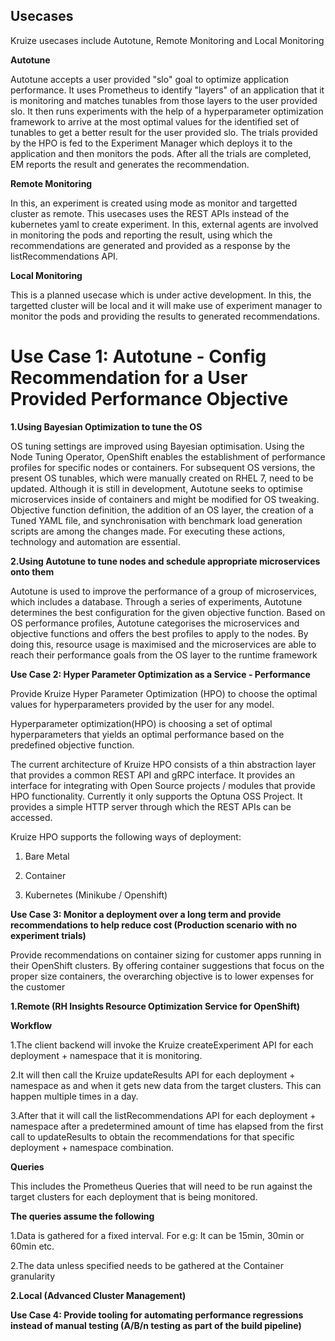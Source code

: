 ## Usecases

Kruize usecases include Autotune, Remote Monitoring and Local Monitoring

**Autotune**

Autotune accepts a user provided "slo" goal to optimize application performance. It uses Prometheus to identify "layers" of an application that it is monitoring and matches tunables from those layers to the user provided slo. It then runs experiments with the help of a hyperparameter optimization framework to arrive at the most optimal values for the identified set of tunables to get a better result for the user provided slo.
The trials provided by the HPO is fed to the Experiment Manager which deploys it to the application and then monitors the pods. After all the trials are completed, EM reports the result and generates the recommendation.

**Remote Monitoring**

In this, an experiment is created using mode as monitor and targetted cluster as remote. This usecases uses the REST APIs instead of the kubernetes yaml to create experiment. In this, external agents are involved in monitoring the pods and reporting the result, using which the recommendations are generated and provided as a response by the listRecommendations API.

**Local Monitoring**

This is a planned usecase which is under active development. In this, the targetted cluster will be local and it will make use of experiment manager to monitor the pods and providing the results to generated recommendations.


# ****Use Case 1**: Autotune - Config Recommendation for a User Provided Performance Objective**

**1.Using Bayesian Optimization to tune the OS**

OS tuning settings are improved using Bayesian optimisation. Using the Node Tuning Operator, OpenShift enables the establishment of performance profiles for
specific nodes or containers. For subsequent OS versions, the present OS tunables, which were manually created on RHEL 7, need to be updated. Although it is
still in development, Autotune seeks to optimise microservices inside of containers and might be modified for OS tweaking. Objective function definition, the addition of an OS layer, the creation of a Tuned YAML file, and synchronisation with benchmark load generation scripts are among the changes made. For executing these actions, technology and automation are essential.

**2.Using Autotune to tune nodes and schedule appropriate microservices onto them**

Autotune is used to improve the performance of a group of microservices, which includes a database. Through a series of experiments, Autotune determines the
best configuration for the given objective function. Based on OS performance profiles, Autotune categorises the microservices and objective functions and
offers the best profiles to apply to the nodes. By doing this, resource usage is maximised and the microservices are able to reach their performance goals
from the OS layer to the runtime framework


**Use Case 2: Hyper Parameter Optimization as a Service - Performance**

Provide Kruize Hyper Parameter Optimization (HPO) to choose the optimal values for hyperparameters provided by the user for any model.

Hyperparameter optimization(HPO) is choosing a set of optimal hyperparameters that yields an optimal performance based on the
predefined objective function.

The current architecture of Kruize HPO consists of a thin abstraction layer that provides a common REST API and gRPC
interface. It provides an interface for integrating with Open Source projects / modules that provide HPO functionality. Currently it only supports the Optuna OSS Project. It provides a simple HTTP server through which the REST APIs can be accessed.

Kruize HPO supports the following ways of deployment:

1. Bare Metal

2. Container

3. Kubernetes (Minikube / Openshift)

**Use Case 3: Monitor a deployment over a long term and provide recommendations to help reduce cost (Production scenario with no experiment trials)**

Provide recommendations on container sizing for customer apps running in their OpenShift clusters. By offering container suggestions that focus on the
proper size containers, the overarching objective is to lower expenses for the customer

**1.Remote (RH Insights Resource Optimization Service for OpenShift)**

**Workflow**

1.The client backend will invoke the Kruize createExperiment API for each deployment + namespace that it is monitoring.

2.It will then call the Kruize updateResults API for each deployment + namespace as and when it gets new data from the target clusters. This can happen
multiple times in a day.

3.After that it will call the listRecommendations API for each deployment + namespace after a predetermined amount of time has elapsed from the first call to
updateResults to obtain the recommendations for that specific deployment + namespace combination.

**Queries**

This includes the Prometheus Queries that will need to be run against the target clusters for each deployment that is being monitored.

**The queries assume the following**

1.Data is gathered for a fixed interval. For e.g: It can be 15min, 30min or 60min etc.

2.The data unless specified needs to be gathered at the Container granularity

**2.Local (Advanced Cluster Management)**


**Use Case 4: Provide tooling for automating performance regressions instead of manual testing (A/B/n testing as part of the build pipeline)**

